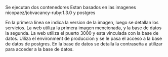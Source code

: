 Se ejecutan dos contenedores
Estan basados en las imagenes nicopaez/jobvacancy-ruby:1.3.0 y postgres


En la primera línea se indica la version de la imagen, luego se detallan los servicios. La web utiliza la primera imagen mencionada, y la base de datos la segunda. La web utiliza el puerto 3000 y esta vinculada con la base de datos. Uiliza el environment de produccion y se le pasa el acceso a la base de datos de postgres. En la base de datos se detalla la contraseña a utilizar para acceder a la base de datos.


